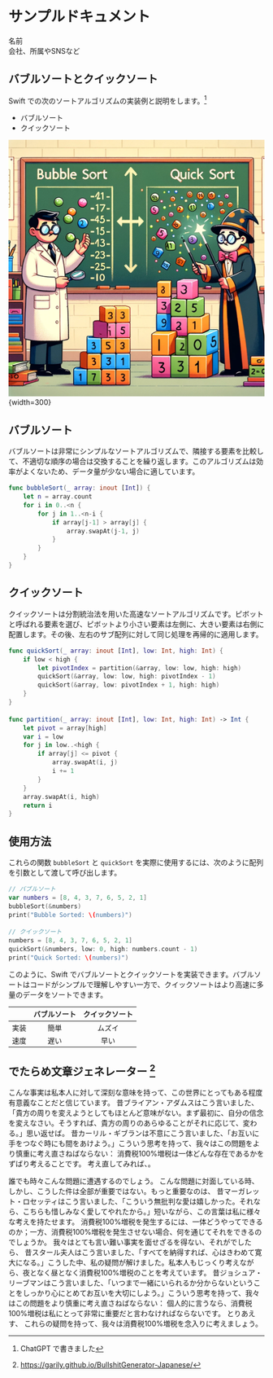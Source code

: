 # サンプルドキュメント

<div class="author-info">
名前<br />
会社、所属やSNSなど
</div>

## バブルソートとクイックソート

Swift での次のソートアルゴリズムの実装例と説明をします。[^ChatGPT]

[^ChatGPT]: ChatGPT で書きました

- バブルソート
- クイックソート

![ソート問題](./images/sort-program.png){width=300}

## バブルソート

バブルソートは非常にシンプルなソートアルゴリズムで、隣接する要素を比較して、不適切な順序の場合は交換することを繰り返します。このアルゴリズムは効率がよくないため、データ量が少ない場合に適しています。

```swift
func bubbleSort(_ array: inout [Int]) {
    let n = array.count
    for i in 0..<n {
        for j in 1..<n-i {
            if array[j-1] > array[j] {
                array.swapAt(j-1, j)
            }
        }
    }
}
```

## クイックソート

クイックソートは分割統治法を用いた高速なソートアルゴリズムです。ピボットと呼ばれる要素を選び、ピボットより小さい要素は左側に、大きい要素は右側に配置します。その後、左右のサブ配列に対して同じ処理を再帰的に適用します。

```swift
func quickSort(_ array: inout [Int], low: Int, high: Int) {
    if low < high {
        let pivotIndex = partition(&array, low: low, high: high)
        quickSort(&array, low: low, high: pivotIndex - 1)
        quickSort(&array, low: pivotIndex + 1, high: high)
    }
}

func partition(_ array: inout [Int], low: Int, high: Int) -> Int {
    let pivot = array[high]
    var i = low
    for j in low..<high {
        if array[j] <= pivot {
            array.swapAt(i, j)
            i += 1
        }
    }
    array.swapAt(i, high)
    return i
}
```

## 使用方法

これらの関数 `bubbleSort` と `quickSort` を実際に使用するには、次のように配列を引数として渡して呼び出します。

```swift
// バブルソート
var numbers = [8, 4, 3, 7, 6, 5, 2, 1]
bubbleSort(&numbers)
print("Bubble Sorted: \(numbers)")

// クイックソート
numbers = [8, 4, 3, 7, 6, 5, 2, 1]
quickSort(&numbers, low: 0, high: numbers.count - 1)
print("Quick Sorted: \(numbers)")
```

このように、Swift でバブルソートとクイックソートを実装できます。バブルソートはコードがシンプルで理解しやすい一方で、クイックソートはより高速に多量のデータをソートできます。

||バブルソート|クイックソート|
|:-:|:-:|:-:|
|実装|簡単|ムズイ|
|速度|遅い|早い|

## でたらめ文章ジェネレーター [^BullshitGenerator-Japanese]

<!-- textlint-disable -->

こんな事実は私本人に対して深刻な意味を持って、この世界にとってもある程度有意義なことだと信じています。 昔ブライアン・アダムスはこう言いました、「貴方の周りを変えようとしてもほとんど意味がない。まず最初に、自分の信念を変えなさい。そうすれば、貴方の周りのあらゆることがそれに応じて、変わる。」思い返せば。 昔カーリル・ギブランは不意にこう言いました、「お互いに手をつなぐ時にも間をあけよう。」こういう思考を持って、我々はこの問題をより慎重に考え直さねばならない： 消費税100%増税は一体どんな存在であるかをずばり考えることです。 考え直してみれば、。

誰でも時々こんな問題に遭遇するのでしょう。 こんな問題に対面している時、 しかし、こうした件は全部が重要ではない。もっと重要なのは、 昔マーガレット・ロセッティはこう言いました、「こういう無批判な愛は嬉しかった。それなら、こちらも惜しみなく愛してやれたから。」短いながら、この言葉は私に様々な考えを持たせます。 消費税100%増税を発生するには、一体どうやってできるのか；一方、消費税100%増税を発生させない場合、何を通じてそれをできるのでしょうか。 我々はとても言い難い事実を面せざるを得ない、それがでしたら、 昔スタール夫人はこう言いました、「すべてを納得すれば、心はきわめて寛大になる。」こうした中、私の疑問が解けました。私本人もじっくり考えながら、夜となく昼となく消費税100%増税のことを考えています。 昔ジョシュア・リーブマンはこう言いました、「いつまで一緒にいられるか分からないということをしっかり心にとめてお互いを大切にしよう。」こういう思考を持って、我々はこの問題をより慎重に考え直さねばならない： 個人的に言うなら、消費税100%増税は私にとって非常に重要だと言わなければならないです。 とりあえす、 これらの疑問を持って、我々は消費税100%増税を念入りに考えましょう。

<!-- textlint-enable -->

[^BullshitGenerator-Japanese]: https://garily.github.io/BullshitGenerator-Japanese/
